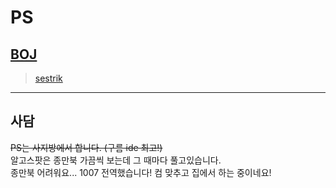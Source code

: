 # PS
## [BOJ](https://www.acmicpc.net/)
 > [sestrik](https://www.acmicpc.net/user/sestrik)
___

## 사담
~~PS는 사지방에서 합니다. (구름 ide 최고!)~~  
알고스팟은 종만북 가끔씩 보는데 그 때마다 풀고있습니다.  
종만북 어려워요...
1007 전역했습니다!
컴 맞추고 집에서 하는 중이네요!